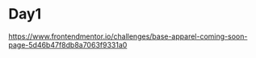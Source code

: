 # Day1
https://www.frontendmentor.io/challenges/base-apparel-coming-soon-page-5d46b47f8db8a7063f9331a0

